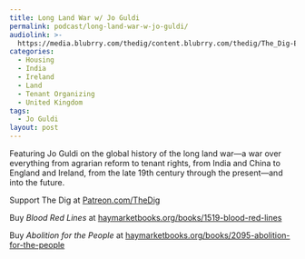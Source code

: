 ```yaml
---
title: Long Land War w/ Jo Guldi
permalink: podcast/long-land-war-w-jo-guldi/
audiolink: >-
  https://media.blubrry.com/thedig/content.blubrry.com/thedig/The_Dig-EP_417-Guldi.mp3
categories:
  - Housing
  - India
  - Ireland
  - Land
  - Tenant Organizing
  - United Kingdom
tags:
  - Jo Guldi
layout: post
---
```


Featuring Jo Guldi on the global history of the long land war—a war over everything from agrarian reform to tenant rights, from India and China to England and Ireland, from the late 19th century through the present—and into the future.

Support The Dig at [Patreon.com/TheDig](http://patreon.com/TheDig)

Buy *Blood Red Lines* at [haymarketbooks.org/books/1519-blood-red-lines](http://haymarketbooks.org/books/1519-blood-red-lines)

Buy *Abolition for the People* at [haymarketbooks.org/books/2095-abolition-for-the-people](http://haymarketbooks.org/books/2095-abolition-for-the-people)
